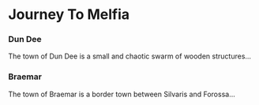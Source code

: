 # Journey To Melfia

### Dun Dee
The town of Dun Dee is a small and chaotic swarm of wooden structures...


### Braemar
The town of Braemar is a border town between Silvaris and Forossa...


